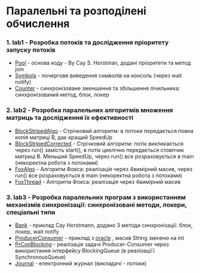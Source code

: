 # Паралельні та розподілені обчислення
### 1. lab1 - Розробка потоків та дослідження пріоритету запуску потоків
  + [Pool](https://github.com/ojdmytruk/PDC/tree/master/lab1/src/Pool) - основа коду - By Cay S. Horstman, додані пріоритети та метод join
  + [Symbols](https://github.com/ojdmytruk/PDC/tree/master/lab1/src/Symbols) - почергове виведення символів на консоль (через wait notify)
  + [Counter](https://github.com/ojdmytruk/PDC/tree/master/lab1/src/Counter) - синхронізоване зменшення та збільшення лічильника: синхронізований метод, блок, локер
### 2. lab2 - Розробка паралельних алгоритмів множення матриць та дослідження їх ефективності
  + [BlockStripedAlgo](https://github.com/ojdmytruk/PDC/tree/master/lab2/src/BlockStripedAlgo) - Стрічковий алгоритм: в потоки передається повна копія матриці В, дає кращий SpeedUp
  + [BlockStripedCorrected](https://github.com/ojdmytruk/PDC/tree/master/lab2/src/BlockStripedCorrected) - Стрічковий алгоритм: потік викликається через run() замість start(), в потік циклічно передається стовпчик матриці B. Меньший SpeedUp, через run() все розраховується в main (некоректна робота з потоками)
  + [FoxAlgo](https://github.com/ojdmytruk/PDC/tree/master/lab2/src/FoxAlgo) - Алгоритм Фокса: реалізація через 4вимірний масив, через run() все розраховується в main (некоректна робота з потоками)
  + [FoxThread](https://github.com/ojdmytruk/PDC/tree/master/lab2/src/FoxThread) - Алгоритм Фокса: реалізація через 4вимірний масив

### 3. lab3 - Розробка паралельних програм з використанням механізмів синхронізації: синхронізовані методи, локери, спеціальні типи
  + [Bank](https://github.com/ojdmytruk/PDC/tree/master/lab3/src/Bank) - приклад Cay Horstmann, додано 3 методи синхронізації: блок, локер, wait notify
  + [ProducerConsumer](https://github.com/ojdmytruk/PDC/tree/master/lab3/src/ProducerConsumer) - приклад з [oracle](https://docs.oracle.com/javase/tutorial/essential/concurrency/guardmeth.html) , масив String змінено на int
  + [PrConBlocking](https://github.com/ojdmytruk/PDC/tree/master/lab3/src/PrConBlocking) - реалізація задачі Producer-Consumer через використання інтерфейсу BlockingQueue (в реалізаціїї SynchronousQueue)
  + [Journal](https://github.com/ojdmytruk/PDC/tree/master/lab3/src/Journal) - електронний журнал (викладачі - потоки)

